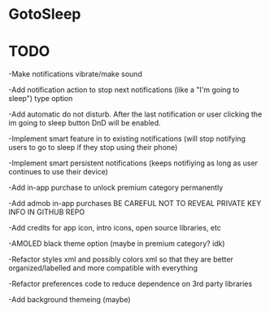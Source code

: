 # GotoSleep

# TODO
-Make notifications vibrate/make sound

-Add notification action to stop next notifications (like a "I'm going to sleep") type option

-Add automatic do not disturb. After the last notification or user clicking the im going to sleep button DnD will be enabled.

-Implement smart feature in to existing notifications (will stop notifying users to go to sleep if they stop using their phone)

-Implement smart persistent notifications (keeps notifiying as long as user continues to use their device)

-Add in-app purchase to unlock premium category permanently

-Add admob in-app purchases BE CAREFUL NOT TO REVEAL PRIVATE KEY INFO IN GITHUB REPO

-Add credits for app icon, intro icons, open source libraries, etc

-AMOLED black theme option (maybe in premium category? idk)

-Refactor styles xml and possibly colors xml so that they are better organized/labelled and more compatible with everything

-Refactor preferences code to reduce dependence on 3rd party libraries

-Add background themeing (maybe)

